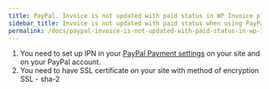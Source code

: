```yaml
---
title: PayPal. Invoice is not updated with paid status in WP Invoice plugin
sidebar_title: Invoice is not updated with paid status when using PayPal
permalink: /docs/paypal-invoice-is-not-updated-with-paid-status-in-wp-invoice-plugin/
---
```


1. You need to set up IPN in your [PayPal Payment settings](https://wp-invoice.github.io/docs/paypal-payment-settings-in-wp-invoice-plugin/) on your site and on your PayPal account. 
2. You need to have SSL certificate on your site with method of encryption SSL - sha-2

